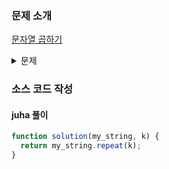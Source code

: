### 문제 소개

[문자열 곱하기](https://school.programmers.co.kr/learn/courses/30/lessons/181940)

<details>
<summary>문제</summary>
<div markdown="1">

문자열 my_string과 정수 k가 주어질 때,
my_string을 k번 반복한 문자열을 return 하는 solution 함수를 작성해 주세요.

</div>
</details>

### 소스 코드 작성

#### juha 풀이

```js
function solution(my_string, k) {
  return my_string.repeat(k);
}
```
